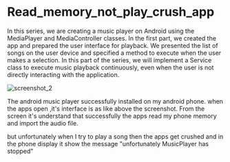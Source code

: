 # Read_memory_not_play_crush_app


In this series, we are creating a music player on Android using the MediaPlayer and MediaController classes. In the first part, we created the app and prepared the user interface for playback. We presented the list of songs on the user device and specified a method to execute when the user makes a selection. In this part of the series, we will implement a Service class to execute music playback continuously, even when the user is not directly interacting with the application.

![screenshot_2](https://user-images.githubusercontent.com/47342679/53301622-4029e400-387f-11e9-99fd-d0721639f719.png)

The android music player successfully installed on my android phone.
when the apps open ,it's interface is as like above the screenshot.
From the screen it's understand that successfully the apps read my phone memory and import the audio file.

but unfortunately when I try to play a song then the apps get crushed and in the phone display it show the 
message  "unfortunately MusicPlayer has stopped"
